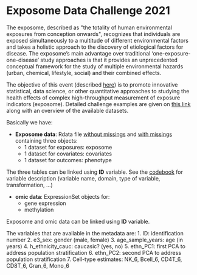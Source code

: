 # Exposome Data Challenge 2021

The exposome, described as "the totality of human environmental exposures from conception onwards", recognizes that individuals are exposed simultaneously to a multitude of different environmental factors and takes a holistic approach to the discovery of etiological factors for disease. The exposome’s main advantage over traditional ‘one-exposure-one-disease’ study approaches is that it provides an unprecedented conceptual framework for the study of multiple environmental hazards (urban, chemical, lifestyle, social) and their combined effects.

The objective of this event (described [here](https://www.isglobal.org/-/exposome-data-analysis-challenge)) is to promote innovative statistical, data science, or other quantitative approaches to studying the health effects of complex high-throughput measurement of exposure indicators (exposome). Detailed challenge examples are given on [this link](https://docs.google.com/document/d/1ul3v-sIniLuTjFB1F1CrFQIX8mrEXVnvSzOF7BCOnpQ/edit) along with an overview of the available datasets. 

Basically we have:

- **Exposome data**:  Rdata file [without missings](https://github.com/isglobal-brge/brgedata/blob/master/data/ExposomeDataChallenge2021/exposome.RData) and [with missings](https://github.com/isglobal-brge/brgedata/blob/master/data/ExposomeDataChallenge2021/exposome_NA.RData) containing three objects:
     - 1 dataset for exposures: exposome
     - 1 dataset for covariates: covariates
     - 1 dataset for outcomes: phenotype

The three tables can be linked using **ID** variable. See the [codebook](https://github.com/isglobal-brge/brgedata/blob/master/data/ExposomeDataChallenge2021/codebook.xlsx) for variable description (variable name, domain, type of variable, transformation, ...)


- **omic data**: ExpressionSet objects for:
     - gene expression
     - methylation

Exposome and omic data can be linked using **ID** variable. 

The variables that are available in the metadata are:
     1. ID: identification number
     2. e3_sex: gender (male, female)
     3. age_sample_years: age (in years)
     4. h_ethnicity_cauc: caucasic? (yes, no)
     5. ethn_PC1: first PCA to address population stratification
     6. ethn_PC2: second PCA to address population stratification
     7. Cell-type estimates: NK_6, Bcell_6, CD4T_6, CD8T_6, Gran_6, Mono_6
